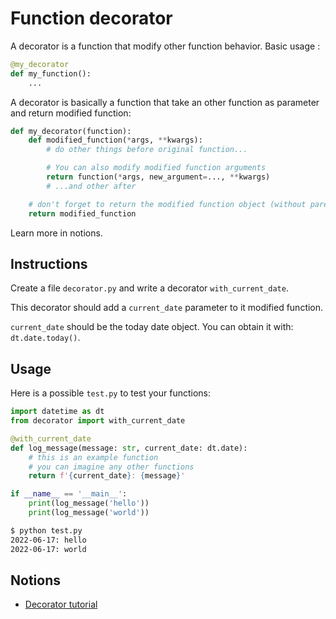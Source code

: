 # Function decorator

A decorator is a function that modify other function behavior. Basic usage :

```python
@my_decorator
def my_function():
    ...
```

A decorator is basically a function that take an other function as parameter and return modified function:

```python
def my_decorator(function):
    def modified_function(*args, **kwargs):
        # do other things before original function...

        # You can also modify modified function arguments
        return function(*args, new_argument=..., **kwargs)
        # ...and other after

    # don't forget to return the modified function object (without parenthesis)
    return modified_function
```

Learn more in notions.


## Instructions

Create a file `decorator.py` and write a decorator `with_current_date`.

This decorator should add a `current_date` parameter to it modified function.

`current_date` should be the today date object. You can obtain it with: `dt.date.today()`.


## Usage

Here is a possible `test.py` to test your functions:

```python
import datetime as dt
from decorator import with_current_date

@with_current_date
def log_message(message: str, current_date: dt.date):
    # this is an example function
    # you can imagine any other functions
    return f'{current_date}: {message}'

if __name__ == '__main__':
    print(log_message('hello'))
    print(log_message('world'))
```

```bash
$ python test.py
2022-06-17: hello
2022-06-17: world
```


## Notions

* [Decorator tutorial](https://www.geeksforgeeks.org/decorators-in-python/)
